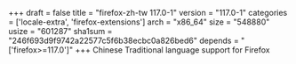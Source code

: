 +++
draft = false
title = "firefox-zh-tw 117.0-1"
version = "117.0-1"
categories = ['locale-extra', 'firefox-extensions']
arch = "x86_64"
size = "548880"
usize = "601287"
sha1sum = "246f693d9f9742a22577c5f6b38ecbc0a826bed6"
depends = "['firefox>=117.0']"
+++
Chinese Traditional language support for Firefox